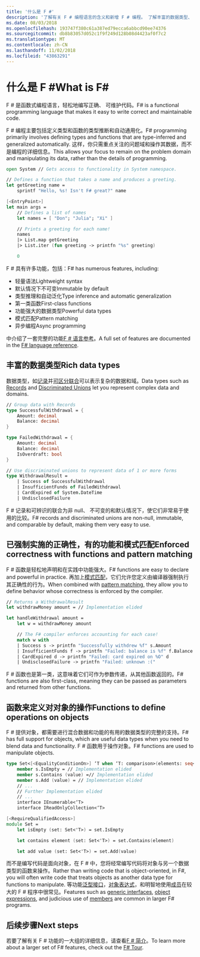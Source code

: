 ```yaml
---
title: '什么是 F #'
description: '了解有关 F # 编程语言的含义和新增 F # 编程。 了解丰富的数据类型、 函数和它们如何组合在一起。'
ms.date: 08/03/2018
ms.openlocfilehash: 193747f380c61a387ed79ecca6abbcd90ee74376
ms.sourcegitcommit: db8b83057d052c1f9f249d128b08d4423af0f7c2
ms.translationtype: MT
ms.contentlocale: zh-CN
ms.lasthandoff: 11/02/2018
ms.locfileid: "43863291"
---
```

# <a name="what-is-f"></a><span data-ttu-id="81027-104">什么是 F #</span><span class="sxs-lookup"><span data-stu-id="81027-104">What is F#</span></span> #

<span data-ttu-id="81027-105">F # 是函数式编程语言，轻松地编写正确、 可维护代码。</span><span class="sxs-lookup"><span data-stu-id="81027-105">F# is a functional programming language that makes it easy to write correct and maintainable code.</span></span>

<span data-ttu-id="81027-106">F # 编程主要包括定义类型和函数的类型推断和自动通用化。</span><span class="sxs-lookup"><span data-stu-id="81027-106">F# programming primarily involves defining types and functions that are type-inferred and generalized automatically.</span></span> <span data-ttu-id="81027-107">这样，你只需重点关注的问题域和操作其数据，而不是编程的详细信息。</span><span class="sxs-lookup"><span data-stu-id="81027-107">This allows your focus to remain on the problem domain and manipulating its data, rather than the details of programming.</span></span>

```fsharp
open System // Gets access to functionality in System namespace.

// Defines a function that takes a name and produces a greeting.
let getGreeting name =
    sprintf "Hello, %s! Isn't F# great?" name

[<EntryPoint>]
let main args =
    // Defines a list of names
    let names = [ "Don"; "Julia"; "Xi" ]

    // Prints a greeting for each name!
    names
    |> List.map getGreeting
    |> List.iter (fun greeting -> printfn "%s" greeting)

    0
```

<span data-ttu-id="81027-108">F # 具有许多功能，包括：</span><span class="sxs-lookup"><span data-stu-id="81027-108">F# has numerous features, including:</span></span>

* <span data-ttu-id="81027-109">轻量语法</span><span class="sxs-lookup"><span data-stu-id="81027-109">Lightweight syntax</span></span>
* <span data-ttu-id="81027-110">默认情况下不可变</span><span class="sxs-lookup"><span data-stu-id="81027-110">Immutable by default</span></span>
* <span data-ttu-id="81027-111">类型推理和自动泛化</span><span class="sxs-lookup"><span data-stu-id="81027-111">Type inference and automatic generalization</span></span>
* <span data-ttu-id="81027-112">第一类函数</span><span class="sxs-lookup"><span data-stu-id="81027-112">First-class functions</span></span>
* <span data-ttu-id="81027-113">功能强大的数据类型</span><span class="sxs-lookup"><span data-stu-id="81027-113">Powerful data types</span></span>
* <span data-ttu-id="81027-114">模式匹配</span><span class="sxs-lookup"><span data-stu-id="81027-114">Pattern matching</span></span>
* <span data-ttu-id="81027-115">异步编程</span><span class="sxs-lookup"><span data-stu-id="81027-115">Async programming</span></span>

<span data-ttu-id="81027-116">中介绍了一套完整的功能[F # 语言参考](language-reference/index.md)。</span><span class="sxs-lookup"><span data-stu-id="81027-116">A full set of features are documented in the [F# language reference](language-reference/index.md).</span></span>

## <a name="rich-data-types"></a><span data-ttu-id="81027-117">丰富的数据类型</span><span class="sxs-lookup"><span data-stu-id="81027-117">Rich data types</span></span>

<span data-ttu-id="81027-118">数据类型，如[记录](language-reference/records.md)并[可区分联合](language-reference/discriminated-unions.md)可以表示复杂的数据和域。</span><span class="sxs-lookup"><span data-stu-id="81027-118">Data types such as [Records](language-reference/records.md) and [Discriminated Unions](language-reference/discriminated-unions.md) let you represent complex data and domains.</span></span>

```fsharp
// Group data with Records
type SuccessfulWithdrawal = {
    Amount: decimal
    Balance: decimal
}

type FailedWithdrawal = {
    Amount: decimal
    Balance: decimal
    IsOverdraft: bool
}

// Use discriminated unions to represent data of 1 or more forms
type WithdrawalResult =
    | Success of SuccessfulWithdrawal
    | InsufficientFunds of FailedWithdrawal
    | CardExpired of System.DateTime
    | UndisclosedFailure
```

<span data-ttu-id="81027-119">F # 记录和可辨识的联合为非 null、 不可变的和默认情况下，使它们非常易于使用的比较。</span><span class="sxs-lookup"><span data-stu-id="81027-119">F# records and discriminated unions are non-null, immutable, and comparable by default, making them very easy to use.</span></span>

## <a name="enforced-correctness-with-functions-and-pattern-matching"></a><span data-ttu-id="81027-120">已强制实施的正确性，有的功能和模式匹配</span><span class="sxs-lookup"><span data-stu-id="81027-120">Enforced correctness with functions and pattern matching</span></span>

<span data-ttu-id="81027-121">F # 函数是轻松地声明和在实践中功能强大。</span><span class="sxs-lookup"><span data-stu-id="81027-121">F# functions are easy to declare and powerful in practice.</span></span> <span data-ttu-id="81027-122">再加上[模式匹配](language-reference/pattern-matching.md)，它们允许您定义由编译器强制执行其正确性的行为。</span><span class="sxs-lookup"><span data-stu-id="81027-122">When combined with [pattern matching](language-reference/pattern-matching.md), they allow you to define behavior whose correctness is enforced by the compiler.</span></span>

```fsharp
// Returns a WithdrawalResult
let withdrawMoney amount = // Implementation elided

let handleWithdrawal amount =
    let w = withdrawMoney amount

    // The F# compiler enforces accounting for each case!
    match w with
    | Success s -> printfn "Successfully withdrew %f" s.Amount
    | InsufficientFunds f -> printfn "Failed: balance is %f" f.Balance
    | CardExpired d -> printfn "Failed: card expired on %O" d
    | UndisclosedFailure -> printfn "Failed: unknown :("
```

<span data-ttu-id="81027-123">F # 函数也是第一类，这意味着它们可作为参数传递，从其他函数返回的。</span><span class="sxs-lookup"><span data-stu-id="81027-123">F# functions are also first-class, meaning they can be passed as parameters and returned from other functions.</span></span>

## <a name="functions-to-define-operations-on-objects"></a><span data-ttu-id="81027-124">函数来定义对对象的操作</span><span class="sxs-lookup"><span data-stu-id="81027-124">Functions to define operations on objects</span></span>

<span data-ttu-id="81027-125">F # 提供对象，都需要进行混合数据和功能的有用的数据类型的完整的支持。</span><span class="sxs-lookup"><span data-stu-id="81027-125">F# has full support for objects, which are useful data types when you need to blend data and functionality.</span></span> <span data-ttu-id="81027-126">F # 函数用于操作对象。</span><span class="sxs-lookup"><span data-stu-id="81027-126">F# functions are used to manipulate objects.</span></span>

```fsharp
type Set<[<EqualityConditionOn>] ‘T when ‘T: comparison>(elements: seq<'T>) =
    member s.IsEmpty = // Implementation elided
    member s.Contains (value) =// Implementation elided
    member s.Add (value) = // Implementation elided
    // ...
    // Further Implementation elided
    // ...
    interface IEnumerable<‘T>
    interface IReadOnlyCollection<‘T>

[<RequireQualifiedAccess>]
module Set =
    let isEmpty (set: Set<'T>) = set.IsEmpty

    let contains element (set: Set<'T>) = set.Contains(element)

    let add value (set: Set<'T>) = set.Add(value)
```

<span data-ttu-id="81027-127">而不是编写代码是面向对象，在 F # 中，您将经常编写代码将对象与另一个数据类型的函数来操作。</span><span class="sxs-lookup"><span data-stu-id="81027-127">Rather than writing code that is object-oriented, in F#, you will often write code that treats objects as another data type for functions to manipulate.</span></span> <span data-ttu-id="81027-128">等功能[泛型接口](language-reference/interfaces.md)，[对象表达式](language-reference/object-expressions.md)，和明智地使用[成员](language-reference/members/index.md)在较大的 F # 程序中很常见。</span><span class="sxs-lookup"><span data-stu-id="81027-128">Features such as [generic interfaces](language-reference/interfaces.md), [object expressions](language-reference/object-expressions.md), and judicious use of [members](language-reference/members/index.md) are common in larger F# programs.</span></span>

## <a name="next-steps"></a><span data-ttu-id="81027-129">后续步骤</span><span class="sxs-lookup"><span data-stu-id="81027-129">Next steps</span></span>

<span data-ttu-id="81027-130">若要了解有关 F # 功能的一大组的详细信息，请查看[F # 简介](tour.md)。</span><span class="sxs-lookup"><span data-stu-id="81027-130">To learn more about a larger set of F# features, check out the [F# Tour](tour.md).</span></span>